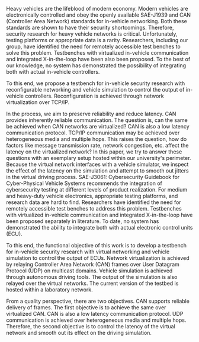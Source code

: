 Heavy vehicles are the lifeblood of modern economy. Modern vehicles are electronically controlled and obey the openly available SAE-J1939 and CAN (Controller Area Network) standards for in-vehicle networking. Both these standards are shown to have their security shortcomings. Therefore, security research for heavy vehicle networks is critical. Unfortunately, testing platforms or appropriate data is a rarity. Researchers, including our group, have identified the need for remotely accessible test benches to solve this problem. Testbenches with virtualized in-vehicle communication and integrated X-in-the-loop have been also been proposed. To the best of our knowledge, no system has demonstrated the possibility of integrating both with actual in-vehicle controllers. 

To this end, we propose a testbench for in-vehicle security research with reconfigurable networking and vehicle simulation to control the output of in-vehicle controllers. Reconfiguration is achieved through network virtualization over TCP/IP.

In the process, we aim to preserve reliability and reduce latency. CAN provides inherently reliable communication. The question is, can the same be achieved when CAN networks are virtualized? CAN is also a low latency communication protocol. TCP/IP communication may be achieved over heterogeneous media and multiple hops. This raises the question, how do factors like message transmission rate, network congestion, etc. affect the latency on the virtualized network? In this paper, we try to answer these questions with an exemplary setup hosted within our university's perimeter. Because the virtual network interfaces with a vehicle simulator, we inspect the effect of the latency on the simulation and attempt to smooth out jitters in the virtual driving process.
SAE-J3061: Cybersecurity Guidebook for Cyber-Physical Vehicle Systems recommends the integration of cybersecurity testing at different levels of product realization. For medium and heavy-duty vehicle electronics, appropriate testing platforms, and research data are hard to find. Researchers have identified the need for remotely accessible test benches to address this problem. Testbenches with virtualized in-vehicle communication and integrated X-in-the-loop have been proposed separately in literature. To date, no system has demonstrated the ability to integrate both with actual electronic control units (ECU). 

To this end, the functional objective of this work is to develop a testbench for in-vehicle security research with virtual networking and vehicle simulation to control the output of ECUs. Network virtualization is achieved by relaying Controller Area Network (CAN) frames over User Datagram Protocol (UDP) on multicast domains. Vehicle simulation is achieved through autonomous driving tools. The output of the simulation is also relayed over the virtual networks. The current version of the testbed is hosted within a laboratory network.

From a quality perspective, there are two objectives. CAN supports reliable delivery of frames. The first objective is to achieve the same over virtualized CAN. CAN is also a low latency communication protocol. UDP communication is achieved over heterogeneous media and multiple hops. Therefore, the second objective is to control the latency of the virtual network and smooth out its effect on the driving simulation. 

